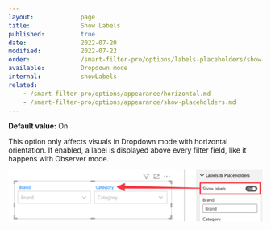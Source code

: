 ```yaml
---
layout:             page
title:              Show Labels
published:          true
date:               2022-07-20
modified:           2022-07-22
order:              /smart-filter-pro/options/labels-placeholders/show-labels
available:          Dropdown mode
internal:           showLabels
related:
    - /smart-filter-pro/options/appearance/horizontal.md
    - /smart-filter-pro/options/appearance/show-placeholders.md
---
```


**Default value:** On

This option only affects visuals in Dropdown mode with horizontal orientation. If enabled, a label is displayed above every filter field, like it happens with Observer mode.

<img src="images/show-labels.png" width="600"> 